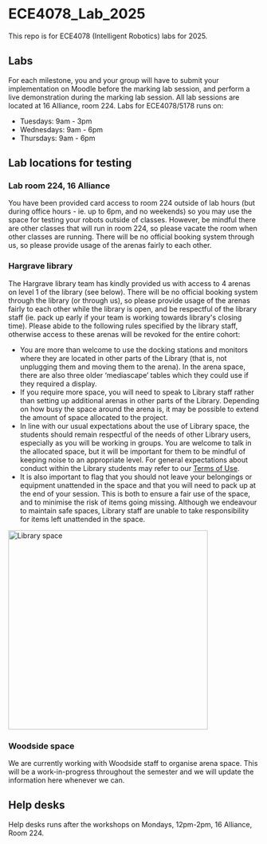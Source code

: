 # ECE4078_Lab_2025
This repo is for ECE4078 (Intelligent Robotics) labs for 2025.

## Labs

For each milestone, you and your group will have to submit your implementation on Moodle before the marking lab session, and perform a live demonstration during the marking lab session. All lab sessions are located at 16 Alliance, room 224. Labs for ECE4078/5178 runs on:
- Tuesdays: 9am - 3pm
- Wednesdays: 9am - 6pm
- Thursdays: 9am - 6pm

## Lab locations for testing

### Lab room 224, 16 Alliance

You have been provided card access to room 224 outside of lab hours (but during office hours - ie. up to 6pm, and no weekends) so you may use the space for testing your robots outside of classes. However, be mindful there are other classes that will run in room 224, so please vacate the room when other classes are running. There will be no official booking system through us, so please provide usage of the arenas fairly to each other.

### Hargrave library

The Hargrave library team has kindly provided us with access to 4 arenas on level 1 of the library (see below). There will be no official booking system through the library (or through us), so please provide usage of the arenas fairly to each other while the library is open, and be respectful of the library staff (ie. pack up early if your team is working towards library's closing time). Please abide to the following rules specified by the library staff, otherwise access to these arenas will be revoked for the entire cohort:
-  You are more than welcome to use the docking stations and monitors where they are located in other parts of the Library (that is, not unplugging them and moving them to the arena). In the arena space, there are also three older ‘mediascape’ tables which they could use if they required a display.
-  If you require more space, you will need to speak to Library staff rather than setting up additional arenas in other parts of the Library. Depending on how busy the space around the arena is, it may be possible to extend the amount of space allocated to the project.
-  In line with our usual expectations about the use of Library space, the students should remain respectful of the needs of other Library users, especially as you will be working in groups. You are welcome to talk in the allocated space, but it will be important for them to be mindful of keeping noise to an appropriate level. For general expectations about conduct within the Library students may refer to our [Terms of Use](https://www.monash.edu/library/about/terms).
-  It is also important to flag that you should not leave your belongings or equipment unattended in the space and that you will need to pack up at the end of your session. This is both to ensure a fair use of the space, and to minimise the risk of items going missing. Although we endeavour to maintain safe spaces, Library staff are unable to take responsibility for items left unattended in the space.

<img width="400" height="400" alt="Library space" src="https://github.com/user-attachments/assets/53ed4e8c-e130-4927-9786-a8205b17d9a3" />

### Woodside space

We are currently working with Woodside staff to organise arena space. This will be a work-in-progress throughout the semester and we will update the information here whenever we can. 

## Help desks

Help desks runs after the workshops on Mondays, 12pm-2pm, 16 Alliance, Room 224. 


